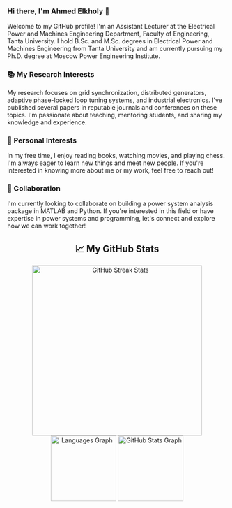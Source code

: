 ### Hi there, I'm Ahmed Elkholy 👋

<!--
**engahmelkholy/engahmelkholy** is a ✨ _special_ ✨ repository because its `README.md` (this file) appears on my GitHub profile.

Here are some ideas to get you started:

- 🔭 I’m currently working on ...
- 🌱 I’m currently learning ...
- 👯 I’m looking to collaborate on ...
- 🤔 I’m looking for help with ...
- 💬 Ask me about ...
- 📫 How to reach me: ...
- 😄 Pronouns: ...
- ⚡ Fun fact: ...
-->

Welcome to my GitHub profile! I'm an Assistant Lecturer at the Electrical Power and Machines Engineering Department, Faculty of Engineering, Tanta University. I hold B.Sc. and M.Sc. degrees in Electrical Power and Machines Engineering from Tanta University and am currently pursuing my Ph.D. degree at Moscow Power Engineering Institute.

### 📚 My Research Interests
My research focuses on grid synchronization, distributed generators, adaptive phase-locked loop tuning systems, and industrial electronics. I've published several papers in reputable journals and conferences on these topics. I'm passionate about teaching, mentoring students, and sharing my knowledge and experience.

### 🌟 Personal Interests
In my free time, I enjoy reading books, watching movies, and playing chess. I'm always eager to learn new things and meet new people. If you're interested in knowing more about me or my work, feel free to reach out!

### 👯 Collaboration
I'm currently looking to collaborate on building a power system analysis package in MATLAB and Python. If you're interested in this field or have expertise in power systems and programming, let's connect and explore how we can work together!

<h2 align="center">📈 My GitHub Stats</h2>

<div align="center">
  <img width=390 src="https://streak-stats.demolab.com/?user=ahmelkholy&count_private=true&theme=transparent&border_radius=10" alt="GitHub Streak Stats"/>
  <img src="https://github-readme-stats.vercel.app/api/top-langs?username=ahmelkholy&locale=en&hide_title=false&layout=compact&card_width=320&langs_count=5&theme=transparent&hide_border=false&order=2&custom_title=Languages" height="150" alt="Languages Graph"/>
  <img src="https://github-readme-stats.vercel.app/api?username=ahmelkholy&hide_title=false&hide=contribs,issues&hide_rank=false&show_icons=true&include_all_commits=true&count_private=true&disable_animations=false&theme=transparent&locale=en&hide_border=false&order=1&custom_title=GitHub Stats" height="150" alt="GitHub Stats Graph"/>
</div>
